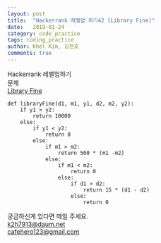 ```yaml
---
layout: post
title:  "Hackerrank 레벨업 하기42 [Library Fine]"
date:   2019-01-24
category: code_practice
tags: coding_practice
author: Khel Kim, 김현호
comments: true
---
```


Hackerrank 레벨업하기  
문제   
[Library Fine](https://www.hackerrank.com/challenges/library-fine/problem)

~~~
def libraryFine(d1, m1, y1, d2, m2, y2):
    if y1 > y2:
        return 10000
    else:
        if y1 < y2:
            return 0
        else:
            if m1 > m2:
                return 500 * (m1 -m2)
            else:
                if m1 < m2:
                    return 0
                else:
                    if d1 > d2:
                        return 15 * (d1 - d2)
                    else:
                        return 0
~~~

궁금하신게 있다면 메일 주세요.  
k2h7913@daum.net  
cafehero123@gmail.com
